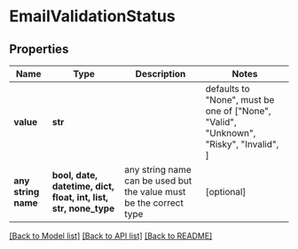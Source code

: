 # EmailValidationStatus


## Properties
Name | Type | Description | Notes
------------ | ------------- | ------------- | -------------
**value** | **str** |  | defaults to "None",  must be one of ["None", "Valid", "Unknown", "Risky", "Invalid", ]
**any string name** | **bool, date, datetime, dict, float, int, list, str, none_type** | any string name can be used but the value must be the correct type | [optional]

[[Back to Model list]](../README.md#documentation-for-models) [[Back to API list]](../README.md#documentation-for-api-endpoints) [[Back to README]](../README.md)



